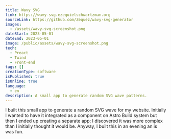 ```yaml
---
title: Wavy SVG
link: https://wavy-svg.ezequielschwartzman.org
sourceLink: https://github.com/Zequez/wavy-svg-generator
images:
  - /assets/wavy-svg-screenshot.png
dateStart: 2023-05-01
dateEnd: 2023-05-01
image: /public/assets/wavy-svg-screenshot.png
tech:
  - Preact
  - Twind
  - Front-end
tags: []
creationType: software
isPublished: true
isOnline: true
language:
  - en
description: A small app to generate random SVG wave patterns.
---
```


I built this small app to generate a random SVG wave for my website. Initially I wanted to have it integrated as a component on Astro Build system but then I ended up creating a separate app; I discovered it was more complex than I initially thought it would be. Anyway, I built this in an evening an is was fun.
